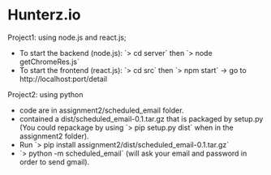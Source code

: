# Hunterz.io
Project1: using node.js and react.js;<br />
<ul>
  <li>To start the backend (node.js):  `> cd server`  then `> node getChromeRes.js` </li>
  <li>To start the frontend (react.js): `> cd src` then `> npm start` -> go to http://localhost:port/detail  </li>
</ul>
Project2: using python
<ul>
<li> code are in assignment2/scheduled_email folder.</li>
<li> contained a dist/scheduled_email-0.1.tar.gz that is packaged by setup.py </li>
(You could repackage by using `> pip setup.py dist` when in the assignment2 folder).
<li> Run `> pip install assignment2/dist/scheduled_email-0.1.tar.gz` </li>
  <li>`> python -m scheduled_email` (will ask your email and password in order to send gmail).</li>
<ul>
